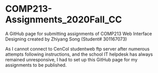 # COMP213-Assignments_2020Fall_CC
A GitHub page for submitting assignments of COMP213 Web Interface Designing created by Zhiyang Song (Student# 301167073)

As I cannot connect to CenCol studentweb ftp server after numerous attempts following instructions, and the school IT helpdesk has always remained unresponsive, I had to set up this GitHub page for my assignments to be published.
